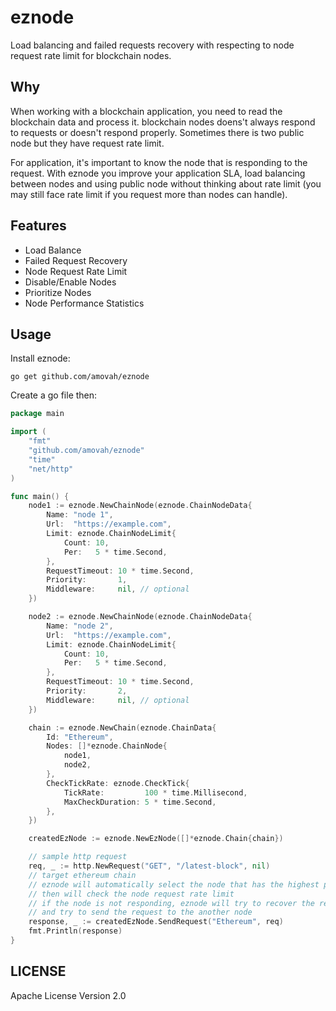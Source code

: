 # eznode

Load balancing and failed requests recovery with respecting to node request rate limit for blockchain nodes.

## Why

When working with a blockchain application, you need to read the blockchain data and process it. blockchain nodes
doens't always respond to requests or doesn't respond properly. Sometimes there is two public node but they have request
rate limit.

For application, it's important to know the node that is responding to the request. With eznode you improve your
application SLA, load balancing between nodes and using public node without thinking about rate limit (you may still
face rate limit if you request more than nodes can handle).

## Features

* Load Balance
* Failed Request Recovery
* Node Request Rate Limit
* Disable/Enable Nodes
* Prioritize Nodes
* Node Performance Statistics

## Usage

Install eznode:

```shell
go get github.com/amovah/eznode
```

Create a go file then:

```go
package main

import (
	"fmt"
	"github.com/amovah/eznode"
	"time"
	"net/http"
)

func main() {
	node1 := eznode.NewChainNode(eznode.ChainNodeData{
		Name: "node 1",
		Url:  "https://example.com",
		Limit: eznode.ChainNodeLimit{
			Count: 10,
			Per:   5 * time.Second,
		},
		RequestTimeout: 10 * time.Second,
		Priority:       1,
		Middleware:     nil, // optional
	})

	node2 := eznode.NewChainNode(eznode.ChainNodeData{
		Name: "node 2",
		Url:  "https://example.com",
		Limit: eznode.ChainNodeLimit{
			Count: 10,
			Per:   5 * time.Second,
		},
		RequestTimeout: 10 * time.Second,
		Priority:       2,
		Middleware:     nil, // optional
	})

	chain := eznode.NewChain(eznode.ChainData{
		Id: "Ethereum",
		Nodes: []*eznode.ChainNode{
			node1,
			node2,
		},
		CheckTickRate: eznode.CheckTick{
			TickRate:         100 * time.Millisecond,
			MaxCheckDuration: 5 * time.Second,
		},
	})

	createdEzNode := eznode.NewEzNode([]*eznode.Chain{chain})

	// sample http request
	req, _ := http.NewRequest("GET", "/latest-block", nil)
	// target ethereum chain
	// eznode will automatically select the node that has the highest priority
	// then will check the node request rate limit
	// if the node is not responding, eznode will try to recover the request
	// and try to send the request to the another node
	response, _ := createdEzNode.SendRequest("Ethereum", req)
	fmt.Println(response)
}
```

## LICENSE

Apache License Version 2.0
